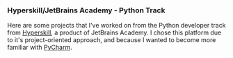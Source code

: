 ### Hyperskill/JetBrains Academy - Python Track

Here are some projects that I've worked on from the Python developer track from [Hyperskill](https://www.jetbrains.com/academy/), a product of JetBrains Academy.
I chose this platform due to it's project-oriented approach, and because I wanted to become more familiar with [PyCharm](https://www.jetbrains.com/pycharm/).

